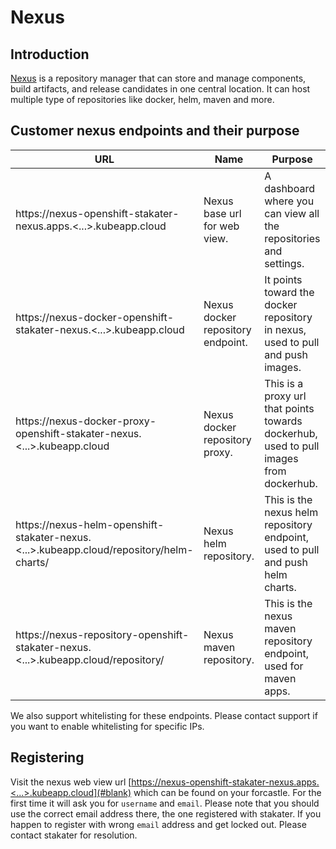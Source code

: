 # Nexus

## Introduction

[Nexus](https://www.sonatype.com/products/repository-pro) is a repository manager that can store and manage components, build artifacts, and release candidates in one central location. It can host multiple type of repositories like docker, helm, maven and more.

## Customer nexus endpoints and their purpose

| URL | Name | Purpose |
|---|---|---|
| <span>https:</span>//nexus-openshift-stakater-nexus.apps.<...>.kubeapp.cloud | Nexus base url for web view. | A dashboard where you can view all the repositories and settings. |
| <span>https:</span>//nexus-docker-openshift-stakater-nexus.<...>.kubeapp.cloud | Nexus docker repository endpoint. | It points toward the docker repository in nexus, used to pull and push images. |
| <span>https:</span>//nexus-docker-proxy-openshift-stakater-nexus.<...>.kubeapp.cloud | Nexus docker repository proxy. | This is a proxy url that points towards dockerhub, used to pull images from dockerhub. |
| <span>https</span>://nexus-helm-openshift-stakater-nexus.<...>.kubeapp.cloud/repository/helm-charts/ | Nexus helm repository. | This is the nexus helm repository endpoint, used to pull and push helm charts. |
| <span>https</span>://nexus-repository-openshift-stakater-nexus.<...>.kubeapp.cloud/repository/ | Nexus maven repository. | This is the nexus maven repository endpoint, used for maven apps. |


We also support whitelisting for these endpoints. Please contact support if you want to enable whitelisting for specific IPs.

## Registering

Visit the nexus web view url [https://nexus-openshift-stakater-nexus.apps.<...>.kubeapp.cloud](#blank) which can be found on your forcastle. For the first time it will ask you for `username` and `email`. Please note that you should use the correct email address there, the one registered with stakater. If you happen to register with wrong `email` address and get locked out. Please contact stakater for resolution.
